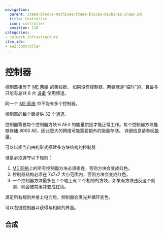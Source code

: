 ```yaml
---
navigation:
  parent: items-blocks-machines/items-blocks-machines-index.md
  title: Controller
  icon: controller
  position: 110
categories:
- network infrastructure
item_ids:
- ae2:controller
---
```


# 控制器

<BlockImage id="controller" p:state="online" scale="8" />

控制器相当于 [ME 网络](../ae2-mechanics/me-network-connections.md) 的集线器。
如果没有控制器，网络就是“临时”的，且最多只能有总共 8 台 [设备](../ae2-mechanics/devices.md) 使用频道。

同一个 [ME 网络](../ae2-mechanics/me-network-connections.md) 中不能有多个控制器。  

控制器的每个面提供 32 个[通道](../ae2-mechanics/channels.md)。  

控制器需要每个控制器方块 6 AE/t 的能量供应才能正常工作。每个控制器方块能够存储 8000 AE，因此更大的网络可能需要额外的能量存储。
详细信息请参阅[能量](../ae2-mechanics/energy.md)。  

可以以相当自由的形式搭建多方块结构的控制器

<GameScene zoom="2" background="transparent">
  <ImportStructure src="../assets/assemblies/controllers.snbt" />
  <IsometricCamera yaw="195" pitch="30" />
</GameScene>

但是必须遵守以下规则：  

1.  [ME 网络](../ae2-mechanics/me-network-connections.md)上的所有控制器方块必须相连，否则方块会变成红色。  
2.  控制器结构必须在 7x7x7 大小范围内，否则方块会变成红色。 
3.  一个控制器方块最多在 1 个轴上有 2 个相邻的方块，如果有方块违反这个规则，则会被禁用并变成红色。
<GameScene zoom="2" background="transparent">
  <ImportStructure src="../assets/assemblies/controller_rules.snbt" />
  <IsometricCamera yaw="195" pitch="30" />
</GameScene>

满足所有规则并接上电力后，控制器会发光并循环变色。

可以右键控制器以获得与<ItemLink id="network_tool" />相同的界面。
## 合成 

<RecipeFor id="controller" />
